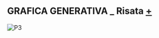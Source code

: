 ## GRAFICA GENERATIVA _ Risata [+](https://editor.p5js.org/lucrezia1234/sketches/CUx5fAWST)

![P3](https://user-images.githubusercontent.com/79698027/122657806-06272f00-d167-11eb-8b12-d9f69d128c76.JPG)

